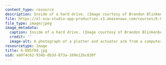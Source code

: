 ```yaml
---
content_type: resource
description: Inside of a hard drive. (Image courtesy of Brandon Blinkenberg and stock.xchng.)
file: https://ol-ocw-studio-app-production.s3.amazonaws.com/courses/6-895-essential-coding-theory-fall-2004/a80f4c62934bdb3d073a169e12bc820f_6-895f04.jpg
file_type: image/jpeg
image_metadata:
  caption: Inside of a hard drive. (Image courtesy of Brandon Blinkenberg and [stock.xchng](http://www.freeimages.com/).)
  credit: ''
  image-alt: A photograph of a platter and actuator arm from a computer hard drive.
resourcetype: Image
title: 6-895f04.jpg
uid: a80f4c62-934b-db3d-073a-169e12bc820f
---
```

